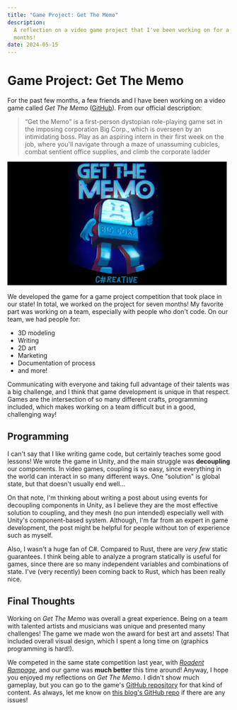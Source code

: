 ```yaml
---
title: "Game Project: Get The Memo"
description:
  A reflection on a video game project that I've been working on for a few
  months!
date: 2024-05-15
---
```


# Game Project: Get The Memo

For the past few months, a few friends and I have been working on a video game
called _Get The Memo_ ([GitHub](https://github.com/dzfrias/GetTheMemo)). From
our official description:

> “Get the Memo” is a first-person dystopian role-playing game set in the
> imposing corporation Big Corp., which is overseen by an intimidating boss.
> Play as an aspiring intern in their first week on the job, where you'll
> navigate through a maze of unassuming cubicles, combat sentient office
> supplies, and climb the corporate ladder

![Cover](/img/get-the-memo/cover.webp)

We developed the game for a game project competition that took place in our
state! In total, we worked on the project for seven months! My favorite part was
working on a team, especially with people who don't code. On our team, we had
people for:

- 3D modeling
- Writing
- 2D art
- Marketing
- Documentation of process
- and more!

Communicating with everyone and taking full advantage of their talents was a big
challenge, and I think that game development is unique in that respect. Games
are the intersection of so many different crafts, programming included, which
makes working on a team difficult but in a good, challenging way!

## Programming

I can't say that I like writing game code, but certainly teaches some good
lessons! We wrote the game in Unity, and the main struggle was **decoupling**
our components. In video games, coupling is so easy, since everything in the
world can interact in so many different ways. One "solution" is global state,
but that doesn't usually end well...

On that note, I'm thinking about writing a post about using events for
decoupling components in Unity, as I believe they are the most effective
solution to coupling, and they mesh (no pun intended) especially well with
Unity's component-based system. Although, I'm far from an expert in game
development, the post might be helpful for people without ton of experience such
as myself.

Also, I wasn't a huge fan of C#. Compared to Rust, there are _very few_ static
guarantees. I think being able to analyze a program statically is useful for
games, since there are so many independent variables and combinations of state.
I've (very recently) been coming back to Rust, which has been really nice.

## Final Thoughts

Working on _Get The Memo_ was overall a great experience. Being on a team with
talented artists and musicians was unique and presented many challenges! The
game we made won the award for best art and assets! That included overall visual
design, which I spent a long time on (graphics programming is hard!).

We competed in the same state competition last year, with
[_Roadent Rampage_](https://github.com/dzfrias/roadent_rampage), and our game
was **much better** this time around! Anyway, I hope you enjoyed my reflections
on _Get The Memo_. I didn't show much gameplay, but you can go to the game's
[GitHub repository](https://github.com/dzfrias/GetTheMemo) for that kind of
content. As always, let me know on
[this blog's GitHub repo](https://github.com/dzfrias/website) if there are any
issues!
